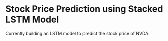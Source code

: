 # Stock Price Prediction using Stacked LSTM Model

Currently building an LSTM model to predict the stock price of NVDA.
